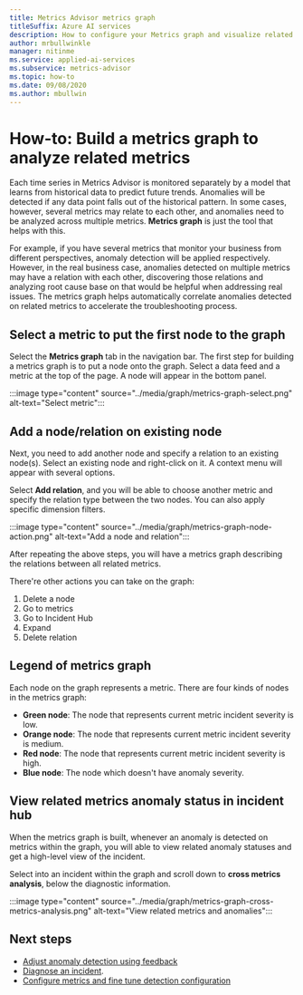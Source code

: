 ```yaml
---
title: Metrics Advisor metrics graph
titleSuffix: Azure AI services
description: How to configure your Metrics graph and visualize related anomalies in your data.
author: mrbullwinkle
manager: nitinme
ms.service: applied-ai-services
ms.subservice: metrics-advisor
ms.topic: how-to
ms.date: 09/08/2020
ms.author: mbullwin
---
```


# How-to: Build a metrics graph to analyze related metrics

Each time series in Metrics Advisor is monitored separately by a model that learns from historical data to predict future trends. Anomalies will be detected if any data point falls out of the historical pattern. In some cases, however, several metrics may relate to each other, and anomalies need to be analyzed across multiple metrics. **Metrics graph** is just the tool that helps with this. 

For example, if you have several metrics that monitor your business from different perspectives, anomaly detection will be applied respectively. However, in the real business case, anomalies detected on multiple metrics may have a relation with each other, discovering those relations and analyzing root cause base on that would be helpful when addressing real issues. The metrics graph helps automatically correlate anomalies detected on related metrics to accelerate the troubleshooting process. 

## Select a metric to put the first node to the graph

Select the **Metrics graph** tab in the navigation bar. The first step for building a metrics graph is to put a node onto the graph. Select a data feed and a metric at the top of the page. A node will appear in the bottom panel. 

:::image type="content" source="../media/graph/metrics-graph-select.png" alt-text="Select metric":::

## Add a node/relation on existing node

Next, you need to add another node and specify a relation to an existing node(s). Select an existing node and right-click on it. A context menu will appear with several options. 

Select **Add relation**, and you will be able to choose another metric and specify the relation type between the two nodes. You can also apply specific dimension filters. 

:::image type="content" source="../media/graph/metrics-graph-node-action.png" alt-text="Add a node and relation":::

After repeating the above steps, you will have a metrics graph describing the relations between all related metrics.

There're other actions you can take on the graph: 
1.  Delete a node
2.  Go to metrics
3.  Go to Incident Hub
4.  Expand
5.  Delete relation

## Legend of metrics graph

Each node on the graph represents a metric. There are four kinds of nodes in the metrics graph:

-  **Green node**:  The node that represents current metric incident severity is low.
- **Orange node**: The node that represents current metric incident severity is medium.
- **Red node**: The node that represents current metric incident severity is high.
- **Blue node**: The node which doesn't have anomaly severity.


## View related metrics anomaly status in incident hub

When the metrics graph is built, whenever an anomaly is detected on metrics within the graph, you will able to view related anomaly statuses and get a high-level view of the incident. 

Select into an incident within the graph and scroll down to **cross metrics analysis**, below the diagnostic information.

:::image type="content" source="../media/graph/metrics-graph-cross-metrics-analysis.png" alt-text="View related metrics and anomalies":::

## Next steps

- [Adjust anomaly detection using feedback](anomaly-feedback.md)
- [Diagnose an incident](diagnose-an-incident.md).
- [Configure metrics and fine tune detection configuration](configure-metrics.md)
